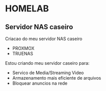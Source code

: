 # HOMELAB
## Servidor NAS caseiro

Criacao do meu servidor NAS caseiro
  - PROXMOX
  - TRUENAS


Estou criando meu servidor caseiro para:

  - Servico de Media/Streaming Video
  - Armazenamento mais eficiente de arquivos
  - Bloquear anuncios na rede
